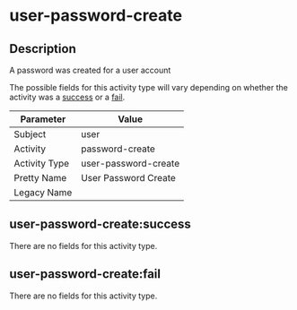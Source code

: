 user-password-create
====================

Description
-----------
A password was created for a user account

The possible fields for this activity type will vary depending on whether the activity was a [success](#user-password-createsuccess) or a [fail](#user-password-createfail).

| Parameter     | Value                |
| ------------- | -------------------- |
| Subject       | user                 |
| Activity      | password-create      |
| Activity Type | user-password-create |
| Pretty Name   | User Password Create |
| Legacy Name   |                      |

user-password-create:success
----------------------------

There are no fields for this activity type.


user-password-create:fail
-------------------------

There are no fields for this activity type.
